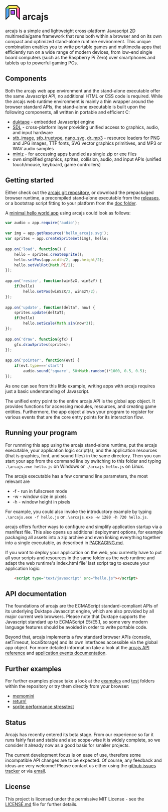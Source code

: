 # ![](doc/arcajs.png "arcajs logo") arcajs

arcajs is a simple and lightweight cross-platform Javascript 2D multimedia/game
framework that runs both within a browser and on its own compact and optimized
stand-alone runtime environment. This unique combination enables you to write
portable games and multimedia apps that efficiently run on a wide range of
modern devices, from low-end single board computers (such as the Raspberry Pi
Zero) over smartphones and tablets up to powerful gaming PCs.

## Components

Both the arcajs web app environment and the stand-alone executable offer the
same Javascript API, no additional HTML or CSS code is required. While the
arcajs web runtime environment is mainly a thin wrapper around the browser
standard APIs, the stand-alone executable is built upon the following
components, all written in portable and efficient C:

- [duktape](https://duktape.org) - embedded Javascript engine
- [SDL](https://libsdl.org) - cross-platform layer providing unified access to
  graphics, audio, and input hardware
- [stb\_image](https://github.com/nothings/stb),
  [stb\_truetype](https://github.com/nothings/stb),
  [nano\_svg](https://github.com/memononen/nanosvg),
  [dr\_mp3](https://github.com/mackron/dr_libs/blob/master/dr_mp3.h) - resource
  loaders for PNG and JPG images, TTF fonts, SVG vector graphics primitives, and
  MP3 or WAV audio samples
- [miniz](https://github.com/richgel999/miniz) - for accessing apps bundled as
  single zip or exe files
- own simplified graphics, sprites, collision, audio, and input APIs
  (unified touch/mouse, keyboard, game controllers)

## Getting started

Either check out the [arcajs git repository](https://github.com/eludi/arcajs),
or download the prepackaged browser runtime, a precompiled stand-alone
executable from the [releases](https://github.com/eludi/arcajs/releases/latest),
or a bootstrap script fitting to your platform from the
[doc folder](https://github.com/eludi/arcajs/tree/master/doc).

A [minimal hello world app](https://eludi.github.io/arcajs/examples/hello/index.html)
using arcajs could look as follows:

```javascript
var audio = app.require('audio');

var img = app.getResource('hello_arcajs.svg');
var sprites = app.createSpriteSet(img), hello;

app.on('load', function() {
    hello = sprites.createSprite();
    hello.setPos(app.width/2, app.height/2);
    hello.setVelRot(Math.PI/2);
});

app.on('resize', function(winSzX, winSzY) {
    if(hello)
        hello.setPos(winSzX/2, winSzY/2);
});

app.on('update', function(deltaT, now) {
    sprites.update(deltaT);
    if(hello)
        hello.setScale(Math.sin(now*3));
});

app.on('draw', function(gfx) {
    gfx.drawSprites(sprites);
});

app.on('pointer', function(evt) {
    if(evt.type==='start')
        audio.sound('square', 50+Math.random()*1000, 0.5, 0.5);
});
```

As one can see from this little example, writing apps with arcajs requires just
a basic understanding of Javascript.

The unified entry point to the entire arcajs API is the global app object. It
provides functions for accessing modules, resources, and creating game
entities. Furthermore, the app object allows your program to register for
various events that are the core entry points for its interaction flow.

## Running your program

For runnning this app using the arcajs stand-alone runtime, put the arcajs
executable, your application logic script(s), and the application resources
(that is graphics, font, and sound files) in the same directory. Then you can
start your app from the command line by switching to this folder and typing
`.\arcajs.exe hello.js` on Windows or `./arcajs hello.js` on Linux.

The arcajs executable has a few command line parameters, the most relevant are

- -f - run in fullscreen mode
- -w - window size in pixels
- -h - window height in pixels

For example, you could also invoke the introductory example by typing
`.\arcajs.exe -f hello.js` or `.\arcajs.exe -w 1280 -h 720 hello.js`.

arcajs offers further ways to configure and simplify application startup via a
manifest file. This also opens up additional deployment options, for example 
packaging all assets into a zip archive and even linking everything together
into a single executable, as described in [PACKAGING.md](doc/PACKAGING.md).

If you want to deploy your application on the web, you currently have to put all
your scripts and resources in the same folder as the web runtime and adapt the
web runtime's index.html file' last script tag to execute your application
logic:

```html
	<script type="text/javascript" src="hello.js"></script>
```

## API documentation

The foundations of arcajs are the ECMAScript standard-compliant APIs of its
underlying Duktape Javascript engine, which are also provided by all major
current web browsers. Please note that Duktape supports the Javascript standard
up to ECMAScript E5/E5.1, so some very modern language features should be
avoided in order to write portable code.

Beyond that, arcajs implements a few standard browser APIs (console, setTimeout,
localStorage) and its own interfaces accessible via the global app object. For
more detailed information take a look at the [arcajs API reference](doc/API.md)
and [application events documentation](doc/EVENTS.md).

## Further examples

For further examples please take a look at the [examples](https://github.com/eludi/arcajs/tree/master/examples)
and [test](https://github.com/eludi/arcajs/tree/master/test) folders within
the repository or try them directly from your browser:

- [memomini](https://eludi.github.io/arcajs/examples/memomini/)
- [return!](https://eludi.github.io/arcajs/examples/return/)
- [sprite performance stresstest](https://eludi.github.io/arcajs/examples/perf/)

## Status

Arcajs has recently entered its beta stage. From our experience so far it runs
fairly fast and stable and also scope-wise it is widely complete, so we consider
it already now as a good basis for smaller projects.

The current development focus is on ease of use, therefore some incompatible API changes are to be expected. Of course, any feedback and ideas are very welcome!
Please contact us either using the
[github issues tracker](https://github.com/eludi/arcajs/issues/new) or via
[email](mailto:arcajs$AT$eludi.net).

## License

This project is licensed under the permissive MIT License - see the
[LICENSE.md](LICENSE.md) file for further details.
